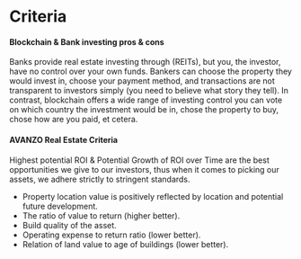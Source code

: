 # Criteria

#### Blockchain & Bank investing pros & cons

Banks provide real estate investing through (REITs), but you, the investor, have no control over your own funds. Bankers can choose the property they would invest in, choose your payment method, and transactions are not transparent to investors simply (you need to believe what story they tell). In contrast, blockchain offers a wide range of investing control you can vote on which country the investment would be in, chose the property to buy, chose how are you paid, et cetera.

#### AVANZO Real Estate Criteria

Highest potential ROI & Potential Growth of ROI over Time are the best opportunities we give to our investors, thus when it comes to picking our assets, we adhere strictly to stringent standards.

* Property location value is positively reflected by location and potential future development.&#x20;
* The ratio of value to return (higher better).&#x20;
* Build quality of the asset.&#x20;
* Operating expense to return ratio (lower better).&#x20;
* Relation of land value to age of buildings (lower better).
